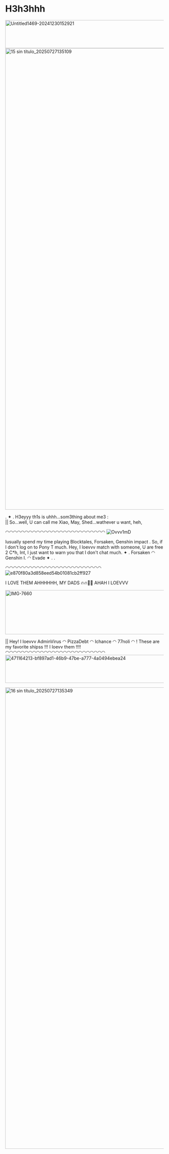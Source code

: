 # H3h3hhh
<img width="1280" height="89" alt="Untitled1469-20241230152921" src="https://github.com/user-attachments/assets/bf897ad1-46b9-47be-a777-4a0494ebea24" />

 <img width="1604" height="1462" alt="15 sin título_20250727135109" src="https://github.com/user-attachments/assets/d0c8fe78-444f-465f-8988-2c6488fd578a" />

. ✦ . H3eyyy th1s is uhhh...som3thing about me3 :  
|| So...well, U can call me Xiao, May, Shed...wathever u want, heh, 


◠◠◠◠◠◠◠◠◠◠◠◠◠◠◠◠◠◠◠◠◠◠◠◠◠◠
 ![Ovvv1mD](https://github.com/user-attachments/assets/74502d22-3581-41f8-ab3b-30bf14530d07)

Iusually spend my time playing Blocktales, Forsaken, Genshin impact . So, if I don't log on to Pony T much. Hey, I loevvv match with someone, U are free 2 C*h, Int, I just want to warn you that I don't chat much.
 ✦ . Forsaken ◠ Genshin I. ◠ Evade ✦ .  .

 
 ◠◠◠◠◠◠◠◠◠◠◠◠◠◠◠◠◠◠◠◠◠◠◠◠◠
![e870f80a3d858eed54b01081cb2ff927](https://github.com/user-attachments/assets/866711a6-d453-4ba2-9032-cde6074b0c71)

I LOVE THEM AHHHHHH, MY DADS 🔥🔥👅👅 AHAH I LOEVVV

<img width="1280" height="140" alt="IMG-7660" src="https://github.com/user-attachments/assets/d48e211e-a357-459f-ab86-77c9ac62c409" />


|| Hey! I loevvv AdminVirus ◠ PizzaDebt ◠ Ichance ◠ 77noli ◠ ! These are my favorite shipss !!! I loevv them !!!!
◠◠◠◠◠◠◠◠◠◠◠◠◠◠◠◠◠◠◠◠◠◠◠◠◠◠
<img width="1280" height="89" alt="471164213-bf897ad1-46b9-47be-a777-4a0494ebea24" src="https://github.com/user-attachments/assets/f167934b-21b8-44d3-987d-23a35fd4cf59" />

<img width="1604" height="1462" alt="16 sin título_20250727135349" src="https://github.com/user-attachments/assets/db45ec83-9a15-453e-8546-deabbf0e711b" />
